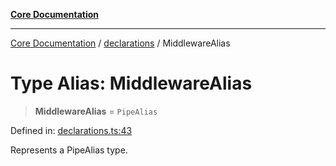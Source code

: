 [**Core Documentation**](../../README.md)

***

[Core Documentation](../../README.md) / [declarations](../README.md) / MiddlewareAlias

# Type Alias: MiddlewareAlias

> **MiddlewareAlias** = `PipeAlias`

Defined in: [declarations.ts:43](https://github.com/stonemjs/core/blob/85781fe5b87769612839dd6b850ba45186d357fa/src/declarations.ts#L43)

Represents a PipeAlias type.
